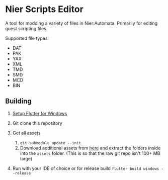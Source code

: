 # Nier Scripts Editor

A tool for modding a variety of files in Nier:Automata. Primarily for editing quest scripting files.

Supported file types:
- DAT
- PAK
- YAX
- XML
- TMD
- SMD
- MCD
- BIN

## Building

1. [Setup Flutter for Windows](https://docs.flutter.dev/get-started/install/windows)

2. Git clone this repository

3. Get all assets
   1. `git submodule update --init`
   2. Download additional assets from [here](https://github.com/ArthurHeitmann/NierScriptsEditor/releases/tag/assetsV0.2.0) and extract the folders inside into the `assets` folder. (This is so that the raw git repo isn't 100+ MB large)

4. Run with your IDE of choice or for release build `flutter build windows --release`

